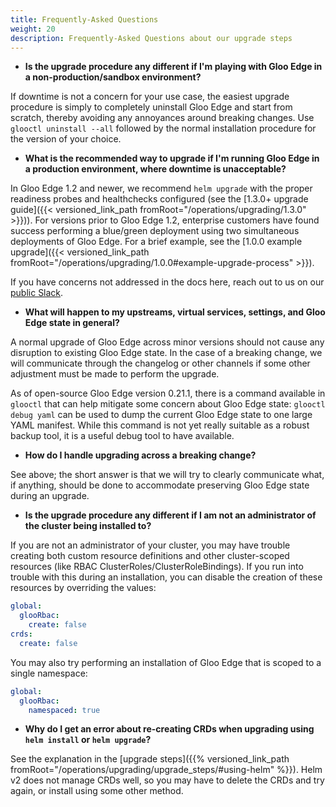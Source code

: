 ```yaml
---
title: Frequently-Asked Questions
weight: 20
description: Frequently-Asked Questions about our upgrade steps
---
```


- **Is the upgrade procedure any different if I'm playing with Gloo Edge in a non-production/sandbox environment?**

If downtime is not a concern for your use case, the easiest upgrade procedure is simply to completely
uninstall Gloo Edge and start from scratch, thereby avoiding any annoyances around breaking changes.
Use `glooctl uninstall --all` followed by the normal installation procedure for the version of your choice.
 
- **What is the recommended way to upgrade if I'm running Gloo Edge in a production environment, where downtime is unacceptable?**

In Gloo Edge 1.2 and newer, we recommend `helm upgrade` with the proper readiness probes and healthchecks configured (see
the [1.3.0+ upgrade guide]({{< versioned_link_path fromRoot="/operations/upgrading/1.3.0" >}})). For versions prior
to Gloo Edge 1.2, enterprise customers have found success performing a blue/green deployment using two simultaneous deployments
of Gloo Edge. For a brief example, see the
[1.0.0 example upgrade]({{< versioned_link_path fromRoot="/operations/upgrading/1.0.0#example-upgrade-process" >}}).

If you have concerns not addressed in the docs here, reach out to us on our [public Slack](https://slack.solo.io/).

- **What will happen to my upstreams, virtual services, settings, and Gloo Edge state in general?**

A normal upgrade of Gloo Edge across minor versions should not cause any disruption to existing Gloo Edge state. In
the case of a breaking change, we will communicate through the changelog or other channels if some other
adjustment must be made to perform the upgrade.

As of open-source Gloo Edge version 0.21.1, there is a command available in `glooctl` that can help mitigate
some concern about Gloo Edge state: `glooctl debug yaml` can be used to dump the current Gloo Edge state to one
large YAML manifest. While this command is not yet really suitable as a robust backup tool, it is
a useful debug tool to have available.

- **How do I handle upgrading across a breaking change?**

See above; the short answer is that we will try to clearly communicate what, if anything, should be
done to accommodate preserving Gloo Edge state during an upgrade.

- **Is the upgrade procedure any different if I am not an administrator of the cluster being installed to?**

If you are not an administrator of your cluster, you may have trouble creating both custom resource definitions
and other cluster-scoped resources (like RBAC ClusterRoles/ClusterRoleBindings). If you run into trouble with
this during an installation, you can disable the creation of these resources by overriding the values:

```yaml
global:
  glooRbac:
    create: false
crds:
  create: false
```

You may also try performing an installation of Gloo Edge that is scoped to a single namespace:

```yaml
global:
  glooRbac:
    namespaced: true
```

- **Why do I get an error about re-creating CRDs when upgrading using `helm install` or `helm upgrade`?**

See the explanation in the [upgrade steps]({{% versioned_link_path fromRoot="/operations/upgrading/upgrade_steps/#using-helm" %}}). Helm v2 does not manage CRDs well, so you may have to delete the CRDs and try again, or install using some other method.
